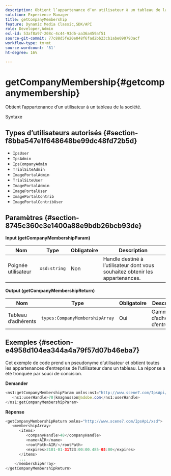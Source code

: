 ```yaml
---
description: Obtient l’appartenance d’un utilisateur à un tableau de la société.
solution: Experience Manager
title: getCompanyMembership
feature: Dynamic Media Classic,SDK/API
role: Developer,Admin
exl-id: 53af8a97-208c-4c44-93d6-aa36a459af51
source-git-commit: 77c88d5fe20e048f6fad2bb23cb1abe090793acf
workflow-type: tm+mt
source-wordcount: '81'
ht-degree: 16%

---
```


# getCompanyMembership{#getcompanymembership}

Obtient l’appartenance d’un utilisateur à un tableau de la société.

Syntaxe

## Types d’utilisateurs autorisés {#section-f8bba547e1f648648be99dc48fd72b5d}

* `IpsUser`
* `IpsAdmin`
* `IpsCompanyAdmin`
* `TrialSiteAdmin`
* `ImagePortalAdmin`
* `TrialSiteUser`
* `ImagePortalAdmin`
* `ImagePortalUser`
* `ImagePortalContrib`
* `ImagePortalContribUser`

## Paramètres {#section-8745c360c3e1400a88e9bdb26bcb93de}

**Input (getCompanyMembershipParam)**

| Nom | Type | Obligatoire | Description |
|---|---|---|---|
| Poignée utilisateur | `xsd:string` | Non | Handle destiné à l’utilisateur dont vous souhaitez obtenir les appartenances. |

**Output (getCompanyMembershipReturn)**

| Nom | Type | Obligatoire | Description |
|---|---|---|---|
| Tableau d’adhérents | `types:CompanyMembershipArray` | Oui | Gamme d’adhésions d’entreprise. |

## Exemples {#section-e4958d104ea344a4a79f57d07b46eba7}

Cet exemple de code prend un pseudonyme d’utilisateur et obtient toutes les appartenances d’entreprise de l’utilisateur dans un tableau. La réponse a été tronquée par souci de concision.

**Demander**

```java
<ns1:getCompanyMembershipParam xmlns:ns1="http://www.scene7.com/IpsApi/xsd">
   <ns1:userHandle>70|kmagnusson@adobe.com</ns1:userHandle>
</ns1:getCompanyMembershipParam>
```

**Réponse**

```java
<getCompanyMembershipReturn xmlns="http://www.scene7.com/IpsApi/xsd">
   <membershipArray>
      <items>
         <companyHandle>48</companyHandle>
         <name>AIR</name>
         <rootPath>AIR/</rootPath>
         <expires>2101-01-31T23:00:00.485-08:00</expires>
      </items>
      ...
    </membershipArray>
</getCompanyMembershipReturn>
```
